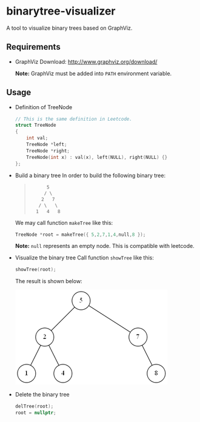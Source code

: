 # binarytree-visualizer

A tool to visualize binary trees based on GraphViz.

## Requirements

- GraphViz
    Download: http://www.graphviz.org/download/

    **Note:** GraphViz must be added into `PATH` environment variable.

## Usage

- Definition of TreeNode
    ```C++
    // This is the same definition in Leetcode.
    struct TreeNode
    {
        int val;
        TreeNode *left;
        TreeNode *right;
        TreeNode(int x) : val(x), left(NULL), right(NULL) {}
    };
    ```

- Build a binary tree
    In order to build the following binary tree:
    >           5
    >          / \
    >         2   7
    >        / \   \
    >       1   4   8
    We may call function `makeTree` like this:
    ```C++
    TreeNode *root = makeTree({ 5,2,7,1,4,null,8 });
    ```
    **Note:** `null` represents an empty node. This is compatible with leetcode.

- Visualize the binary tree
    Call function `showTree` like this:
    ```C++
    showTree(root);
    ```
    The result is shown below:

    ![](demo.png)

- Delete the binary tree
    ```C++
    delTree(root);
    root = nullptr;
    ```